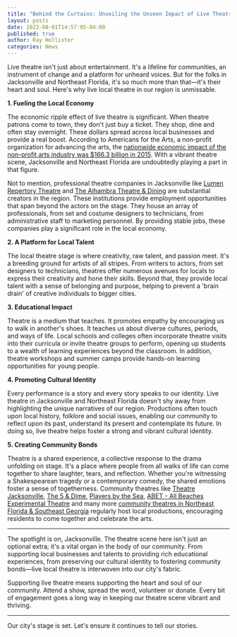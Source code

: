 ```yaml
---
title: "Behind the Curtains: Unveiling the Unseen Impact of Live Theatre in Jacksonville and Northeast Florida"
layout: posts
date: 2023-08-01T14:57:05-04:00
published: true
author: Ray Hollister
categories: News
---
```

Live theatre isn't just about entertainment. It's a lifeline for communities, an instrument of change and a platform for unheard voices. But for the folks in Jacksonville and Northeast Florida, it's so much more than that—it's their heart and soul. Here's why live local theatre in our region is unmissable.

**1. Fueling the Local Economy**

The economic ripple effect of live theatre is significant. When theatre patrons come to town, they don't just buy a ticket. They shop, dine and often stay overnight. These dollars spread across local businesses and provide a real boost. According to Americans for the Arts, a non-profit organization for advancing the arts, the [nationwide economic impact of the non-profit arts industry was $166.3 billion in 2015](https://www.americansforthearts.org/by-program/reports-and-data/research-studies-publications/arts-economic-prosperity-5). With a vibrant theatre scene, Jacksonville and Northeast Florida are undoubtedly playing a part in that figure.

Not to mention, professional theatre companies in Jacksonville like [Lumen Repertory Theatre](/theatres/lumen-repertory-theatre) and [The Alhambra Theatre & Dining](/theatres/the-alhambra-theatre-and-dining) are substantial creators in the region. These institutions provide employment opportunities that span beyond the actors on the stage. They house an array of professionals, from set and costume designers to technicians, from administrative staff to marketing personnel. By providing stable jobs, these companies play a significant role in the local economy.

**2. A Platform for Local Talent**

The local theatre stage is where creativity, raw talent, and passion meet. It's a breeding ground for artists of all stripes. From writers to actors, from set designers to technicians, theatres offer numerous avenues for locals to express their creativity and hone their skills. Beyond that, they provide local talent with a sense of belonging and purpose, helping to prevent a 'brain drain' of creative individuals to bigger cities.

**3. Educational Impact**

Theatre is a medium that teaches. It promotes empathy by encouraging us to walk in another's shoes. It teaches us about diverse cultures, periods, and ways of life. Local schools and colleges often incorporate theatre visits into their curricula or invite theatre groups to perform, opening up students to a wealth of learning experiences beyond the classroom. In addition, theatre workshops and summer camps provide hands-on learning opportunities for young people.

**4. Promoting Cultural Identity**

Every performance is a story and every story speaks to our identity. Live theatre in Jacksonville and Northeast Florida doesn't shy away from highlighting the unique narratives of our region. Productions often touch upon local history, folklore and social issues, enabling our community to reflect upon its past, understand its present and contemplate its future. In doing so, live theatre helps foster a strong and vibrant cultural identity.

**5. Creating Community Bonds**

Theatre is a shared experience, a collective response to the drama unfolding on stage. It's a place where people from all walks of life can come together to share laughter, tears, and reflection. Whether you're witnessing a Shakespearean tragedy or a contemporary comedy, the shared emotions foster a sense of togetherness. Community theatres like [Theatre Jacksonville](/theatres/theatre-jacksonville/), [The 5 & Dime](/theatres/the-5-and-dime), [Players by the Sea](/theatres/players-by-the-sea/), [ABET - All Beaches Experimental Theatre](/theatres/abet-all-beaches-experimental-theatre/) and many more [community theatres in Northeast Florida & Southeast Georgia](/theatres/) regularly host local productions, encouraging residents to come together and celebrate the arts.

---

The spotlight is on, Jacksonville. The theatre scene here isn't just an optional extra; it's a vital organ in the body of our community. From supporting local businesses and talents to providing rich educational experiences, from preserving our cultural identity to fostering community bonds—live local theatre is interwoven into our city's fabric.

Supporting live theatre means supporting the heart and soul of our community. Attend a show, spread the word, volunteer or donate. Every bit of engagement goes a long way in keeping our theatre scene vibrant and thriving.

---

Our city's stage is set. Let's ensure it continues to tell our stories.
